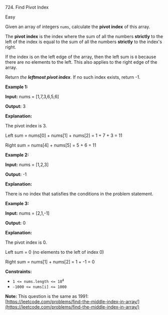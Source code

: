 ﻿724\. Find Pivot Index

Easy

Given an array of integers `nums`, calculate the **pivot index** of this array.

The **pivot index** is the index where the sum of all the numbers **strictly** to the left of the index is equal to the sum of all the numbers **strictly** to the index's right.

If the index is on the left edge of the array, then the left sum is `0` because there are no elements to the left. This also applies to the right edge of the array.

Return _the **leftmost pivot index**_. If no such index exists, return -1.

**Example 1:**

**Input:** nums = [1,7,3,6,5,6]

**Output:** 3

**Explanation:** 

The pivot index is 3. 

Left sum = nums[0] + nums[1] + nums[2] = 1 + 7 + 3 = 11 

Right sum = nums[4] + nums[5] = 5 + 6 = 11

**Example 2:**

**Input:** nums = [1,2,3]

**Output:** -1

**Explanation:** 

There is no index that satisfies the conditions in the problem statement.

**Example 3:**

**Input:** nums = [2,1,-1]

**Output:** 0

**Explanation:** 

The pivot index is 0. 

Left sum = 0 (no elements to the left of index 0) 

Right sum = nums[1] + nums[2] = 1 + -1 = 0

**Constraints:**

*   <code>1 <= nums.length <= 10<sup>4</sup></code>
*   `-1000 <= nums[i] <= 1000`

**Note:** This question is the same as 1991: [https://leetcode.com/problems/find-the-middle-index-in-array/](https://leetcode.com/problems/find-the-middle-index-in-array/)